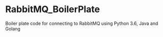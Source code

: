 # RabbitMQ_BoilerPlate
Boiler plate code for connecting to RabbitMQ using Python 3.6, Java and Golang
